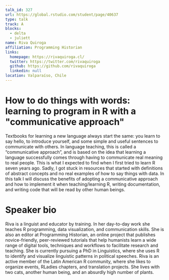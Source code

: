 ```yaml
---
talk_id: 327
url: https://global.rstudio.com/student/page/40637
type: talk
track: A
blocks:
  - delta
  - juliett
name: Riva Quiroga
affiliation: Programming Historian
links:
  homepage: https://rivaquiroga.cl/
  twitter: https://twitter.com/rivaquiroga
  github: https://github.com/rivaquiroga
  linkedin: null
location: Valparaíso, Chile
---
```


# How to do things with words: learning to program in R with a "communicative approach"

Textbooks for learning a new language always start the same: you learn to say hello, to introduce yourself, and some simple and useful sentences to communicate with others. In language teaching, this is called a “communicative approach”, and is based on the idea that learning a language successfully comes through having to communicate real meaning to real people. This is what I expected to find when I first tried to learn R seven years ago. Sadly, I got stuck in resources that started with definitions of abstract concepts and no real examples of how to say things with data. In this talk I will discuss the benefits of adopting a communicative approach and how to implement it when teaching/learning R, writing documentation, and writing code that will be read by other human beings.

# Speaker bio

Riva is a linguist and educator by training. In her day-to-day work she teaches R programming, data visualization, and communication skills. She is also an editor at Programming Historian, an online project that publishes novice-friendly, peer-reviewed tutorials that help humanists learn a wide range of digital tools, techniques and workflows to facilitate research and teaching. She is currently pursuing a PhD in Linguistics, where she uses R to identify and visualize linguistic patterns in political speeches. 
Riva is an active member of the Latin American R community, where she likes to organize events, RLadies chapters, and translation projects. She lives with two cats, another human being, and an absurdly high number of plants.
